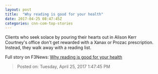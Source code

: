 ```yaml
---
layout: post
title:  "Why reading is good for your health"
date: 2017-04-25 08:47:45Z
categories: cnn-com-top-stories
---
```


Clients who seek solace by pouring their hearts out in Alison Kerr Courtney's office don't get rewarded with a Xanax or Prozac prescription. Instead, they walk away with a reading list.


Full story on F3News: [Why reading is good for your health](http://www.f3nws.com/n/WumqSE)

> Posted on: Tuesday, April 25, 2017 1:47:45 PM
